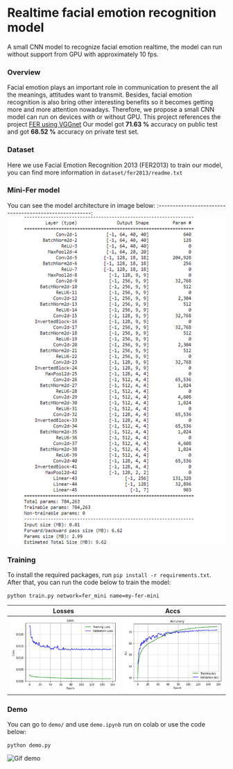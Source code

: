 # Realtime facial emotion recognition model
A small CNN model to recognize facial emotion realtime, the model can run without support from GPU with approximately 10 fps.

### Overview
Facial emotion plays an important role in communication to present the all the meanings, attitudes want to transmit. Besides, facial emotion recognition is also bring other interesting benefits so it becomes getting more and more attention nowadays. Therefore, we propose a small CNN model can run on devices with or without GPU.
This project references the project [FER using VGGnet](https://github.com/usef-kh/fer)
Our model got **71.63 %** accuracy on public test and got **68.52 %** accuracy on private test set.

### Dataset
Here we use Facial Emotion Recognition 2013 (FER2013) to train our model, you can find more information in `dataset/fer2013/readme.txt`

### Mini-Fer model
You can see the model architecture in image below:
:------------------------------------------------------:
![Model architecture here](images/Model_architecture.png)

### Training
To install the required packages, run `pip install -r requirements.txt`.
After that, you can run the code below to train the model:
```
python train.py network=fer_mini name=my-fer-mini
```
Losses           |  Accs
:-------------------------:|:-------------------------:
![Optimizers](images/loss.png)  |  ![Schedulers](images/accuracy.png)

### Demo
You can go to `demo/` and use `demo.ipynb` run on colab or use the code below:
```
python demo.py
```
![Gif demo](demo/demo.gif)

